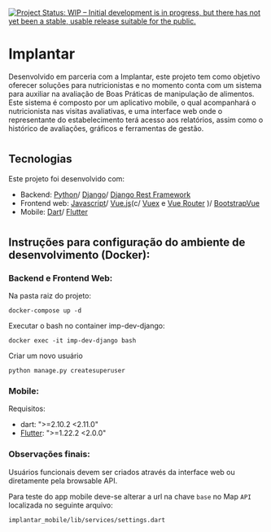 [![Project Status: WIP – Initial development is in progress, but there has not yet been a stable, usable release suitable for the public.](https://www.repostatus.org/badges/latest/wip.svg)](https://www.repostatus.org/#wip)

# Implantar
Desenvolvido em parceria com a Implantar, este projeto tem como objetivo oferecer soluções para  nutricionistas e no momento conta com um sistema para auxiliar na avaliação de Boas Práticas de manipulação de alimentos. Este sistema é composto por um aplicativo mobile, o qual acompanhará o nutricionista nas visitas avaliativas, e uma interface web onde o representante do estabelecimento terá acesso aos relatórios, assim como o histórico de avaliações, gráficos e ferramentas de gestão.
#
## Tecnologias
Este projeto foi desenvolvido com:
- Backend: [Python](https://docs.python.org/3/tutorial/)/ [Django](https://www.djangoproject.com/)/ [Django Rest Framework](https://www.django-rest-framework.org/)
- Frontend web: [Javascript](https://developer.mozilla.org/en-US/docs/Web/JavaScript)/ [Vue.js](https://vuejs.org/)(c/ [Vuex](https://vuex.vuejs.org/) e [Vue Router](https://router.vuejs.org/) )/ [BootstrapVue](https://bootstrap-vue.org/)
- Mobile: [Dart](https://dart.dev/)/ [Flutter](https://flutter.dev/)
#

## Instruções para configuração do ambiente de desenvolvimento (Docker):

### Backend e Frontend Web:

Na pasta raiz do projeto:

    docker-compose up -d

Executar o bash no container imp-dev-django:

    docker exec -it imp-dev-django bash

Criar um novo usuário

    python manage.py createsuperuser

### Mobile:
Requisitos:
* dart: ">=2.10.2 <2.11.0"
* [Flutter](https://flutter.dev/docs/get-started/install): ">=1.22.2 <2.0.0"

### Observações finais:
Usuários funcionais devem ser criados através da interface web ou diretamente pela browsable API.

Para teste do app mobile deve-se alterar a url na chave `base` no Map `API` localizada no seguinte arquivo:

    implantar_mobile/lib/services/settings.dart